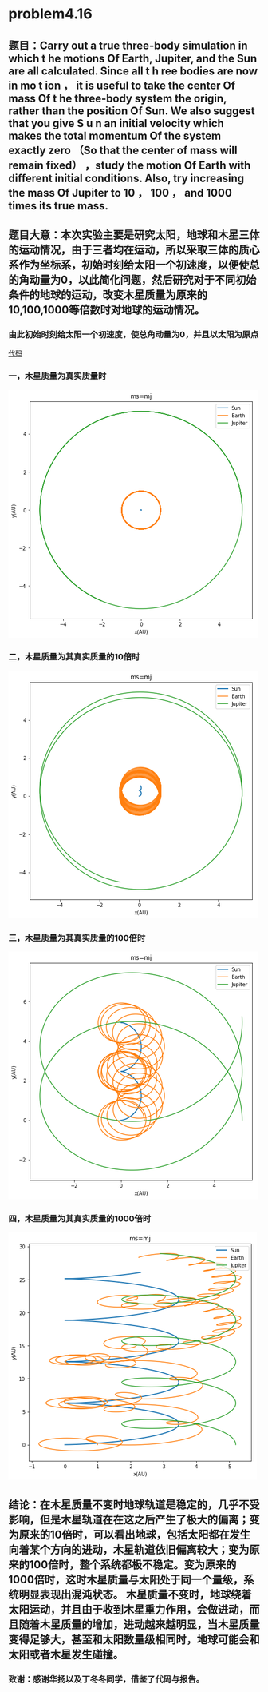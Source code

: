 # problem4.16
## 题目：Carry out a true three-body simulation in which t he motions Of Earth, Jupiter, and the Sun are all calculated. Since all t h ree bodies are now in mo t ion ， it is useful to take the center Of mass Of t he three-body system the origin, rather than the position Of Sun. We also suggest that you give S u n an initial velocity which makes the total momentum Of the system exactly zero （So that the center of mass will remain fixed） ，study the motion Of Earth with different initial conditions. Also, try increasing the mass Of Jupiter to 10 ， 100 ， and 1000 times its true mass.
## 题目大意：本次实验主要是研究太阳，地球和木星三体的运动情况，由于三者均在运动，所以采取三体的质心系作为坐标系，初始时刻给太阳一个初速度，以便使总的角动量为0，以此简化问题，然后研究对于不同初始条件的地球的运动，改变木星质量为原来的10,100,1000等倍数时对地球的运动情况。

### 由此初始时刻给太阳一个初速度，使总角动量为0，并且以太阳为原点

[代码](https://github.com/zhangsheng999/22222/blob/master/%E6%96%B0%E5%BB%BA%E6%96%87%E6%9C%AC%E6%96%87%E6%A1%A3.txt)

### 一，木星质量为真实质量时

![](https://github.com/zhangsheng999/22222/blob/master/1000.png?raw=true)

### 二，木星质量为其真实质量的10倍时

![](https://github.com/zhangsheng999/22222/blob/master/100.png?raw=true)

### 三，木星质量为其真实质量的100倍时

![](https://github.com/zhangsheng999/22222/blob/master/10.png?raw=true)

### 四，木星质量为其真实质量的1000倍时

![](https://github.com/zhangsheng999/22222/blob/master/1.png?raw=true)


## 结论：在木星质量不变时地球轨道是稳定的，几乎不受影响，但是木星轨道在在这之后产生了极大的偏离；变为原来的10倍时，可以看出地球，包括太阳都在发生向着某个方向的进动，木星轨道依旧偏离较大；变为原来的100倍时，整个系统都极不稳定。变为原来的1000倍时，这时木星质量与太阳处于同一个量级，系统明显表现出混沌状态。 木星质量不变时，地球绕着太阳运动，并且由于收到木星重力作用，会做进动，而且随着木星质量的增加，进动越来越明显，当木星质量变得足够大，甚至和太阳数量级相同时，地球可能会和太阳或者木星发生碰撞。
  
### 致谢：感谢华扬以及丁冬冬同学，借鉴了代码与报告。
